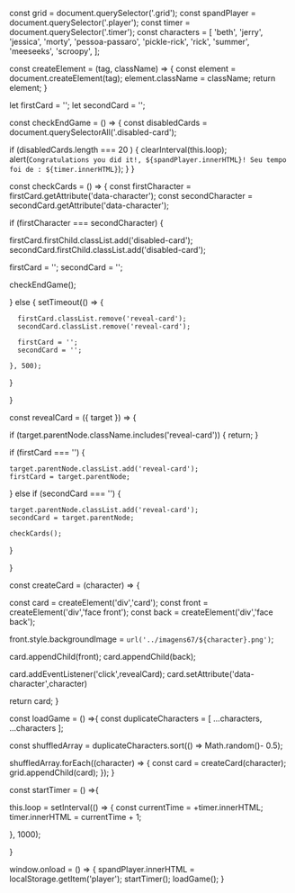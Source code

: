const grid = document.querySelector('.grid');
const spandPlayer = document.querySelector('.player');
const timer = document.querySelector('.timer');
const characters = [
  'beth',
  'jerry',
  'jessica',
  'morty',
  'pessoa-passaro',
  'pickle-rick',
  'rick',
  'summer',
  'meeseeks',
  'scroopy',
];

 const createElement = (tag, className) => {
   const element = document.createElement(tag);
   element.className = className;
   return element;
 }
 
 let firstCard = '';
 let secondCard = '';
 
  const checkEndGame = () => {
   const disabledCards = document.querySelectorAll('.disabled-card');

   if (disabledCards.length === 20 ) {
     clearInterval(this.loop);
     alert(`Congratulations you did it!, ${spandPlayer.innerHTML}! Seu tempo foi de : ${timer.innerHTML}`); 
    }
 }

 const checkCards = () => {
  const firstCharacter = firstCard.getAttribute('data-character');
  const secondCharacter = secondCard.getAttribute('data-character');

  if (firstCharacter === secondCharacter) {

   firstCard.firstChild.classList.add('disabled-card');
   secondCard.firstChild.classList.add('disabled-card');

   firstCard = '';
   secondCard = '';

   checkEndGame();

  
  } else {
    setTimeout(() => {

      firstCard.classList.remove('reveal-card');
      secondCard.classList.remove('reveal-card');

      firstCard = '';
      secondCard = '';

    }, 500);
  }

 }

 const revealCard = ({ target }) => {

  if (target.parentNode.className.includes('reveal-card')) {
    return;
  }

  if (firstCard === '') {

    target.parentNode.classList.add('reveal-card');
    firstCard = target.parentNode;
  
  } else if (secondCard === '') {

    target.parentNode.classList.add('reveal-card');
    secondCard = target.parentNode;

    checkCards();

  }

 }

const createCard = (character) => {

   const card = createElement('div','card');
   const front = createElement('div','face front');
   const back = createElement('div','face back');
   
   front.style.backgroundImage = `url('../imagens67/${character}.png')`;

   card.appendChild(front);
   card.appendChild(back);

   card.addEventListener('click',revealCard);
   card.setAttribute('data-character',character)

return card;
}

const loadGame = () =>{
  const duplicateCharacters = [ ...characters, ...characters ];

  const shuffledArray = duplicateCharacters.sort(() => Math.random()- 0.5);

  shuffledArray.forEach((character) => {
    const card = createCard(character);
    grid.appendChild(card);
  });
}

const startTimer = () =>{

  this.loop = setInterval(() => {
    const currentTime = +timer.innerHTML;
    timer.innerHTML = currentTime + 1;

  }, 1000);

}

window.onload = () => {
  spandPlayer.innerHTML = localStorage.getItem('player');
  startTimer();
  loadGame();
}
